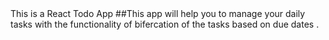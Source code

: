 <head>This is a React Todo App </head>
##This app will help you to manage your daily tasks with the functionality of bifercation of the tasks based on due dates .